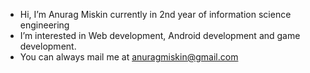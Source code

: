 - Hi, I’m Anurag Miskin currently in 2nd year of information science engineering
- I’m interested in Web development, Android development and game development.
- You can always mail me at anuragmiskin@gmail.com

<!---
AnuragMiskin/AnuragMiskin is a ✨ special ✨ repository because its `README.md` (this file) appears on your GitHub profile.
You can click the Preview link to take a look at your changes.
--->
